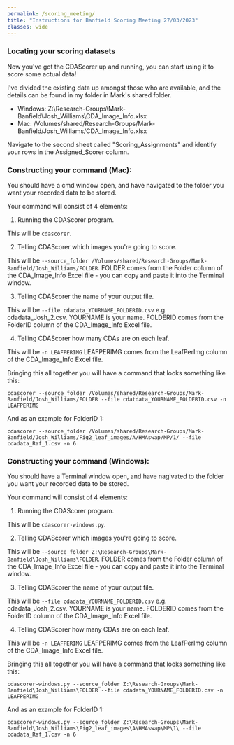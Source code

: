 ```yaml
---
permalink: /scoring_meeting/
title: "Instructions for Banfield Scoring Meeting 27/03/2023"
classes: wide
---
```


### Locating your scoring datasets

Now you've got the CDAScorer up and running, you can start using it to score some actual data!

I've divided the existing data up amongst those who are available, and the details can be found in my folder in Mark's shared folder.
- Windows: Z:\Research-Groups\Mark-Banfield\Josh_Williams\CDA_Image_Info.xlsx
- Mac: /Volumes/shared/Research-Groups/Mark-Banfield/Josh_Williams/CDA_Image_Info.xlsx

Navigate to the second sheet called "Scoring_Assignments" and identify your rows in the Assigned_Scorer column.

### Constructing your command (Mac):

You should have a cmd window open, and have navigated to the folder you want your recorded data to be stored.

Your command will consist of 4 elements:

1. Running the CDAScorer program.

This will be ```cdascorer```.

2. Telling CDAScorer which images you're going to score.

This will be ```--source_folder /Volumes/shared/Research-Groups/Mark-Banfield/Josh_Williams/FOLDER```.
FOLDER comes from the Folder column of the CDA_Image_Info Excel file - you can copy and paste it into the Terminal window.

3. Telling CDAScorer the name of your output file.

This will be ```--file cdadata_YOURNAME_FOLDERID.csv``` e.g. cdadata_Josh_2.csv.
YOURNAME is your name.
FOLDERID comes from the FolderID column of the CDA_Image_Info Excel file.

4. Telling CDAScorer how many CDAs are on each leaf.

This will be ```-n LEAFPERIMG```
LEAFPERIMG comes from the LeafPerImg column of the CDA_Image_Info Excel file.

Bringing this all together you will have a command that looks something like this:

```cdascorer --source_folder /Volumes/shared/Research-Groups/Mark-Banfield/Josh_Williams/FOLDER --file cdatdata_YOURNAME_FOLDERID.csv -n LEAFPERIMG```

And as an example for FolderID 1:

```cdascorer --source_folder /Volumes/shared/Research-Groups/Mark-Banfield/Josh_Williams/Fig2_leaf_images/A/HMAswap/MP/1/ --file cdadata_Raf_1.csv -n 6```

### Constructing your command (Windows):

You should have a Terminal window open, and have nagivated to the folder you want your recorded data to be stored.

Your command will consist of 4 elements:

1. Running the CDAScorer program.

This will be ```cdascorer-windows.py```.

2. Telling CDAScorer which images you're going to score.

This will be ```--source_folder Z:\Research-Groups\Mark-Banfield\Josh_Williams\FOLDER```.
FOLDER comes from the Folder column of the CDA_Image_Info Excel file - you can copy and paste it into the Terminal window.

3. Telling CDAScorer the name of your output file.

This will be ```--file cdadata_YOURNAME_FOLDERID.csv``` e.g. cdadata_Josh_2.csv.
YOURNAME is your name.
FOLDERID comes from the FolderID column of the CDA_Image_Info Excel file.

4. Telling CDAScorer how many CDAs are on each leaf.

This will be ```-n LEAFPERIMG```
LEAFPERIMG comes from the LeafPerImg column of the CDA_Image_Info Excel file.

Bringing this all together you will have a command that looks something like this:

```cdascorer-windows.py --source_folder Z:\Research-Groups\Mark-Banfield\Josh_Williams\FOLDER --file cdadata_YOURNAME_FOLDERID.csv -n LEAFPERIMG```

And as an example for FolderID 1:

```cdascorer-windows.py --source_folder Z:\Research-Groups\Mark-Banfield\Josh_Williams\Fig2_leaf_images\A\HMAswap\MP\1\ --file cdadata_Raf_1.csv -n 6```

